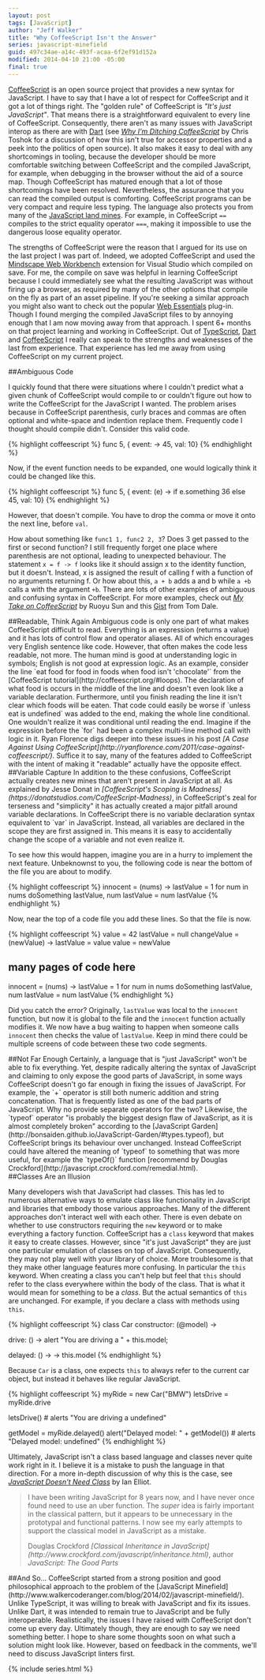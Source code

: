 ```yaml
---
layout: post
tags: [JavaScript]
author: "Jeff Walker"
title: "Why CoffeeScript Isn't the Answer"
series: javascript-minefield
guid: 497c34ae-a14c-493f-acaa-6f2ef91d152a
modified: 2014-04-10 21:00 -05:00
final: true
---
```

[CoffeeScript](http://coffeescript.org/) is an open source project that provides a new syntax for JavaScript.  I have to say that I have a lot of respect for CoffeeScript and it got a lot of things right.  The "golden rule" of CoffeeScript is *"It's just JavaScript"*.  That means there is a straightforward equivalent to every line of CoffeeScript.  Consequently, there aren't as many issues with JavaScript interop as there are with [Dart](https://www.dartlang.org/) (see <cite>[Why I'm Ditching CoffeeScript](http://toshokelectric.com/blog/2013/04/04/why-im-ditching-coffeescript/) </cite> by Chris Toshok for a discussion of how this isn't true for accessor properties and a peek into the politics of open source).  It also makes it easy to deal with any shortcomings in tooling, because the developer should be more comfortable switching between CoffeeScript and the compiled JavaScript, for example, when debugging in the browser without the aid of a source map.  Though CoffeeScript has matured enough that a lot of those shortcomings have been resolved.  Nevertheless, the assurance that you can read the compiled output is comforting.  CoffeeScript programs can be very compact and require less typing.  The language also protects you from many of the [JavaScript land mines](http://www.walkercoderanger.com/blog/2014/02/javascript-minefield/). For example, in CoffeeScript `==` compiles to the strict equality operator `===`, making it impossible to use the dangerous loose equality operator.

The strengths of CoffeeScript were the reason that I argued for its use on the last project I was part of.  Indeed, we adopted CoffeeScript and used the [Mindscape Web Workbench](http://www.mindscapehq.com/products/web-workbench) extension for Visual Studio which compiled on save.  For me, the compile on save was helpful in learning CoffeeScript because I could immediately see what the resulting JavaScript was without firing up a browser, as required by many of the other options that compile on the fly as part of an asset pipeline.  If you're seeking a similar approach you might also want to check out the popular [Web Essentials](http://vswebessentials.com/) plug-in.  Though I found merging the compiled JavaScript files to by annoying enough that I am now moving away from that approach.  I spent 6+ months on that project learning and working in CoffeeScript.  Out of [TypeScript](http://www.typescriptlang.org/), [Dart](https://www.dartlang.org/) and [CoffeeScript](http://coffeescript.org/) I really can speak to the strengths and weaknesses of the last from experience.  That experience has led me away from using CoffeeScript on my current project.

<section markdown="1">
##Ambiguous Code

I quickly found that there were situations where I couldn't predict what a given chunk of CoffeeScript would compile to or couldn't figure out how to write the CoffeeScript for the JavaScript I wanted.  The problem arises because in CoffeeScript parenthesis, curly braces and commas are often optional and white-space and indention replace them.  Frequently code I thought should compile didn't.  Consider this valid code.

{% highlight coffeescript %}
func 5, {
   event: -> 45,
   val: 10}
{% endhighlight %}

Now, if the event function needs to be expanded, one would logically think it could be changed like this.

{% highlight coffeescript %}
func 5, {
   event: (e) -> 
     if e.something
       36
     else
       45,
   val: 10}
{% endhighlight %}
 
However, that doesn't compile.  You have to drop the comma or move it onto the next line, before `val`.
 
How about something like `func1 1, func2 2, 3`? Does 3 get passed to the first or second function?  I still frequently forget one place where parenthesis are not optional, leading to unexpected behaviour.  The statement `x = f -> f` looks like it should assign x to the identity function, but it doesn't.  Instead, x is assigned the result of calling f with a function of no arguments returning f. Or how about this, `a + b` adds a and b while `a +b` calls a with the argument `+b`.   There are lots of other examples of ambiguous and confusing syntax in CoffeeScript.  For more examples, check out <cite>[My Take on CoffeeScript](http://ruoyusun.com/2013/03/17/my-take-on-coffeescript.html)</cite> by Ruoyu Sun and this [Gist](https://gist.github.com/tomdale/2481356) from Tom Dale.
</section>
 
<section markdown="1">
##Readable, Think Again
Ambiguous code is only one part of what makes CoffeeScript difficult to read. Everything is an expression (returns a value) and it has lots of control flow and operator aliases.  All of which encourages very English sentence like code.  However, that often makes the code less readable, not more.  The human mind is good at understanding logic in symbols; English is not good at expression logic.  As an example, consider the line `eat food for food in foods when food isn't 'chocolate'` from the [CoffeeScript tutorial](http://coffeescript.org/#loops).  The declaration of what food is occurs in the middle of the line and doesn't even look like a variable declaration.  Furthermore, until you finish reading the line it isn't clear which foods will be eaten.  That code could easily be worse if `unless eat is undefined` was added to the end, making the whole line conditional.  One wouldn't realize it was conditional until reading the end.  Imagine if the expression before the `for` had been a complex multi-line method call with logic in it.  Ryan Florence digs deeper into these issues in his post <cite>[A Case Against Using CoffeeScript](http://ryanflorence.com/2011/case-against-coffeescript/)</cite>.  Suffice it to say, many of the features added to CoffeeScript with the intent of making it "readable" actually have the opposite effect.
</section>

<section markdown="1">
##Variable Capture
In addition to the these confusions, CoffeeScript actually creates new mines that aren't present in JavaScript at all.  As explained by Jesse Donat in <cite>[CoffeeScript's Scoping is Madness](https://donatstudios.com/CoffeeScript-Madness)</cite>, in CoffeeScript's zeal for terseness and "simplicity" it has actually created a major pitfall around variable declarations.  In CoffeeScript there is no variable declaration syntax equivalent to `var` in JavaScript.  Instead, all variables are declared in the scope they are first assigned in.  This means it is easy to accidentally change the scope of a variable and not even realize it.

To see how this would happen, imagine you are in a hurry to implement the next feature. Unbeknownst to you, the following code is near the bottom of the file you are about to modify.

{% highlight coffeescript %}
innocent = (nums) ->
	lastValue = 1
	for num in nums
		doSomething lastValue, num
		lastValue = num
	lastValue
{% endhighlight %}

Now, near the top of a code file you add these lines. So that the file is now.

{% highlight coffeescript %}
value = 42
lastValue = null
changeValue = (newValue) ->
	lastValue = value
	value = newValue


# many pages of code here


innocent = (nums) ->
	lastValue = 1
	for num in nums
		doSomething lastValue, num
		lastValue = num
	lastValue
{% endhighlight %}

Did you catch the error?  Originally, `lastValue` was local to the `innocent` function, but now it is global to the file and the `innocent` function actually modifies it.  We now have a bug waiting to happen when someone calls `innocent` then checks the value of `lastValue`.  Keep in mind there could be multiple screens of code between these two code segments.
</section>

<section markdown="1">
##Not Far Enough
Certainly, a language that is "just JavaScript" won't be able to fix everything. Yet, despite radically altering the syntax of JavaScript and claiming to only expose the good parts of JavaScript, in some ways CoffeeScript doesn't go far enough in fixing the issues of JavaScript. For example, the `+` operator is still both numeric addition and string concatenation.  That is frequently listed as one of the bad parts of JavaScript.  Why no provide separate operators for the two?   Likewise, the `typeof` operator "is probably the biggest design flaw of JavaScript, as it is almost completely broken" according to the [JavaScript Garden](http://bonsaiden.github.io/JavaScript-Garden/#types.typeof), but CoffeeScript brings its behaviour over unchanged.  Instead CoffeeScript could have altered the meaning of `typeof` to something that was more useful, for example the `typeOf()` function [recommend by Douglas Crockford](http://javascript.crockford.com/remedial.html).
</section>

<section markdown="1">
##Classes Are an Illusion

Many developers wish that JavaScript had classes.  This has led to numerous alternative ways to emulate class like functionality in JavaScript and libraries that embody those various approaches.  Many of the different approaches don't interact well with each other.  There is even debate on whether to use constructors requiring the `new` keyword or to make everything a factory function.
CoffeeScript has a `class` keyword that makes it easy to create classes.  However, since "it's just JavaScript" they are just one particular emulation of classes on top of JavaScript.  Consequently, they may not play well with your library of choice.  More troublesome is that they make other language features more confusing.  In particular the `this` keyword.  When creating a class you can't help but feel that `this` should refer to the class everywhere within the body of the class.  That is what it would mean for something to be a *class*.  But the actual semantics of `this` are unchanged. For example, if you declare a class with methods using `this`.

{% highlight coffeescript %}
class Car
  constructor: (@model) -> 

  drive: () ->
    alert "You are driving a " + this.model;

  delayed: () ->
    -> this.model
{% endhighlight %}

Because `Car` is a class, one expects `this` to always refer to the current car object, but instead it behaves like regular JavaScript.

{% highlight coffeescript %}
myRide = new Car("BMW")
letsDrive = myRide.drive

letsDrive() # alerts "You are driving a undefined"

getModel = myRide.delayed()
alert("Delayed model: " + getModel()) # alerts "Delayed model: undefined"
{% endhighlight %}

Ultimately, JavaScript isn't a class based language and classes never quite work right in it.  I believe it is a mistake to push the language in that direction.  For a more in-depth discussion of why this is the case, see <cite>[JavaScript Doesn't Need Class](http://www.i-programmer.info/programming/javascript/3354-javascript-doesnt-need-class.html)</cite> by Ian Elliot.

> I have been writing JavaScript for 8 years now, and I have never once found need to use an uber function. The *super* idea is fairly important in the classical pattern, but it appears to be unnecessary in the prototypal and functional patterns. I now see my early attempts to support the classical model in JavaScript as a mistake.
>
>
><footer>Douglas Crockford <cite markdown="1">[Classical Inheritance in JavaScript](http://www.crockford.com/javascript/inheritance.html)</cite>, author <cite>JavaScript: The Good Parts</cite></footer>

</section>

<section markdown="1">
##And So...
CoffeeScript started from a strong position and good philosophical approach to the problem of the [JavaScript Minefield](http://www.walkercoderanger.com/blog/2014/02/javascript-minefield/).  Unlike TypeScript, it was willing to break with JavaScript and fix its issues.  Unlike Dart, it was intended to remain true to JavaScript and be fully interoperable.  Realistically, the issues I have raised with CoffeeScript don't come up every day.  Ultimately though, they are enough to say we need something better.  I hope to share some thoughts soon on what such a solution might look like.  However, based on feedback in the comments, we'll need to discuss JavaScript linters first.
</section>

{% include series.html %}